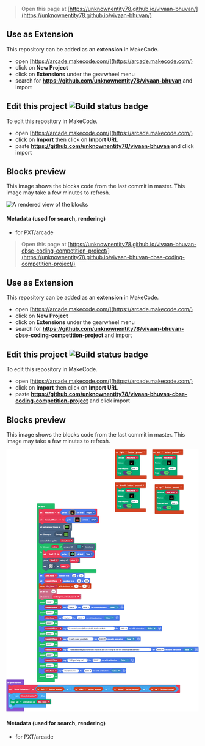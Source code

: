  


> Open this page at [https://unknownentity78.github.io/vivaan-bhuvan/](https://unknownentity78.github.io/vivaan-bhuvan/)

## Use as Extension

This repository can be added as an **extension** in MakeCode.

* open [https://arcade.makecode.com/](https://arcade.makecode.com/)
* click on **New Project**
* click on **Extensions** under the gearwheel menu
* search for **https://github.com/unknownentity78/vivaan-bhuvan** and import

## Edit this project ![Build status badge](https://github.com/unknownentity78/vivaan-bhuvan/workflows/MakeCode/badge.svg)

To edit this repository in MakeCode.

* open [https://arcade.makecode.com/](https://arcade.makecode.com/)
* click on **Import** then click on **Import URL**
* paste **https://github.com/unknownentity78/vivaan-bhuvan** and click import

## Blocks preview

This image shows the blocks code from the last commit in master.
This image may take a few minutes to refresh.

![A rendered view of the blocks](https://github.com/unknownentity78/vivaan-bhuvan/raw/master/.github/makecode/blocks.png)

#### Metadata (used for search, rendering)

* for PXT/arcade
<script src="https://makecode.com/gh-pages-embed.js"></script><script>makeCodeRender("{{ site.makecode.home_url }}", "{{ site.github.owner_name }}/{{ site.github.repository_name }}");</script>



> Open this page at [https://unknownentity78.github.io/vivaan-bhuvan-cbse-coding-competition-project/](https://unknownentity78.github.io/vivaan-bhuvan-cbse-coding-competition-project/)

## Use as Extension

This repository can be added as an **extension** in MakeCode.

* open [https://arcade.makecode.com/](https://arcade.makecode.com/)
* click on **New Project**
* click on **Extensions** under the gearwheel menu
* search for **https://github.com/unknownentity78/vivaan-bhuvan-cbse-coding-competition-project** and import

## Edit this project ![Build status badge](https://github.com/unknownentity78/vivaan-bhuvan-cbse-coding-competition-project/workflows/MakeCode/badge.svg)

To edit this repository in MakeCode.

* open [https://arcade.makecode.com/](https://arcade.makecode.com/)
* click on **Import** then click on **Import URL**
* paste **https://github.com/unknownentity78/vivaan-bhuvan-cbse-coding-competition-project** and click import

## Blocks preview

This image shows the blocks code from the last commit in master.
This image may take a few minutes to refresh.

![A rendered view of the blocks](https://github.com/unknownentity78/vivaan-bhuvan-cbse-coding-competition-project/raw/master/.github/makecode/blocks.png)

#### Metadata (used for search, rendering)

* for PXT/arcade
<script src="https://makecode.com/gh-pages-embed.js"></script><script>makeCodeRender("{{ site.makecode.home_url }}", "{{ site.github.owner_name }}/{{ site.github.repository_name }}");</script>
